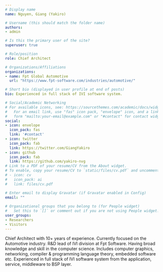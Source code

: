 ```yaml
---
# Display name
name: Nguyen, Giang (Yakiro)

# Username (this should match the folder name)
authors:
- admin

# Is this the primary user of the site?
superuser: true

# Role/position
role: Chief Architect

# Organizations/Affiliations
organizations:
- name: Fpt Global Automotive
  url: "https://www.fpt-software.com/industries/automotive/"

# Short bio (displayed in user profile at end of posts)
bio: Experienced in full stack of IVI software system.

# Social/Academic Networking
# For available icons, see: https://sourcethemes.com/academic/docs/widgets/#icons
#   For an email link, use "fas" icon pack, "envelope" icon, and a link in the
#   form "mailto:your-email@example.com" or "#contact" for contact widget.
social:
- icon: envelope
  icon_pack: fas
  link: '#contact'
- icon: twitter
  icon_pack: fab
  link: https://twitter.com/GiangYakiro
- icon: github
  icon_pack: fab
  link: https://github.com/yakiro-nvg
# Link to a PDF of your resume/CV from the About widget.
# To enable, copy your resume/CV to `static/files/cv.pdf` and uncomment the lines below.  
# - icon: cv
#   icon_pack: ai
#   link: files/cv.pdf

# Enter email to display Gravatar (if Gravatar enabled in Config)
email: ""
  
# Organizational groups that you belong to (for People widget)
#   Set this to `[]` or comment out if you are not using People widget.  
user_groups:
- Researchers
- Visitors
---
```


Chief Architect with 10+ years of experience. Currently focused on the Automotive industry. R&D lead of IVI division at Fpt Software. Having broad knowledge and skill in the computer science. Includes computer graphics, networking, compiler & programming language theory, embedded software etc. Experienced in full stack of IVI software system from the application, service, middleware to BSP layer.